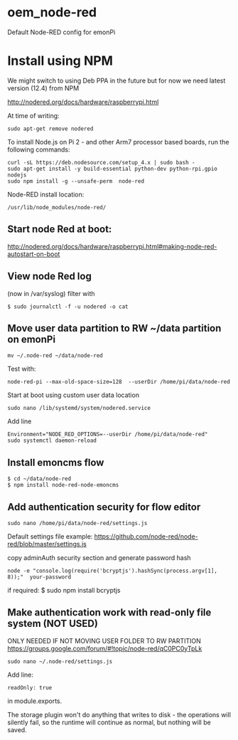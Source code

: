 # oem_node-red

Default Node-RED config for emonPi

# Install using NPM 
We might switch to using Deb PPA in the future but for now we need latest version (12.4) from NPM

http://nodered.org/docs/hardware/raspberrypi.html

At time of writing: 

    sudo apt-get remove nodered
    
To install Node.js on Pi 2 - and other Arm7 processor based boards, run the following commands:

    curl -sL https://deb.nodesource.com/setup_4.x | sudo bash -
    sudo apt-get install -y build-essential python-dev python-rpi.gpio nodejs
    sudo npm install -g --unsafe-perm  node-red

Node-RED install location:

    /usr/lib/node_modules/node-red/


## Start node Red at boot:

http://nodered.org/docs/hardware/raspberrypi.html#making-node-red-autostart-on-boot

## View node Red log 
(now in /var/syslog) filter with

    $ sudo journalctl -f -u nodered -o cat

## Move user data partition to RW ~/data partition on emonPi

    mv ~/.node-red ~/data/node-red

Test with:

    node-red-pi --max-old-space-size=128  --userDir /home/pi/data/node-red

Start at boot using custom user data location 

    sudo nano /lib/systemd/system/nodered.service

Add line
  
    Environment="NODE_RED_OPTIONS=--userDir /home/pi/data/node-red"
    sudo systemctl daemon-reload


## Install emoncms flow
    
    $ cd ~/data/node-red
    $ npm install node-red-node-emoncms
    
 
## Add authentication security for flow editor

    sudo nano /home/pi/data/node-red/settings.js

Default settings file example: https://github.com/node-red/node-red/blob/master/settings.js

copy adminAuth security section and generate password hash

    node -e "console.log(require('bcryptjs').hashSync(process.argv[1], 8));"  your-password

if required: $ sudo npm install bcryptjs
    
    
## Make authentication work with read-only file system (NOT USED)
ONLY NEEDED IF NOT MOVING USER FOLDER TO RW PARTITION 
https://groups.google.com/forum/#!topic/node-red/qC0PC0yTpLk

    sudo nano ~/.node-red/settings.js

Add line:

    readOnly: true

in module.exports. 

 The storage plugin won't do anything that writes to disk - the operations will silently fail, so the runtime will continue as normal, but nothing will be saved.

